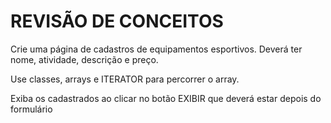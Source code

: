 REVISÃO DE CONCEITOS
====================

Crie uma página de cadastros de equipamentos esportivos.
Deverá ter nome, atividade, descrição e preço.

Use classes, arrays e ITERATOR para percorrer o array.

Exiba os cadastrados ao clicar no botão EXIBIR que deverá estar depois do formulário